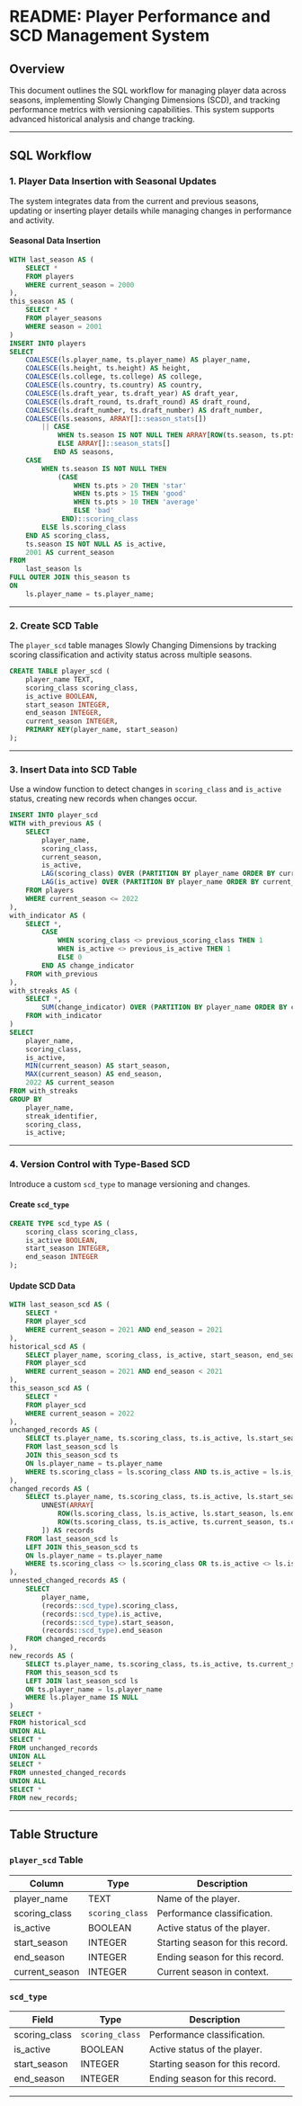 # README: Player Performance and SCD Management System

## Overview

This document outlines the SQL workflow for managing player data across seasons, implementing Slowly Changing Dimensions (SCD), and tracking performance metrics with versioning capabilities. This system supports advanced historical analysis and change tracking.

---

## SQL Workflow

### 1. **Player Data Insertion with Seasonal Updates**

The system integrates data from the current and previous seasons, updating or inserting player details while managing changes in performance and activity.

#### Seasonal Data Insertion

```sql
WITH last_season AS (
    SELECT * 
    FROM players
    WHERE current_season = 2000
), 
this_season AS (
    SELECT *
    FROM player_seasons
    WHERE season = 2001
)
INSERT INTO players
SELECT
    COALESCE(ls.player_name, ts.player_name) AS player_name,
    COALESCE(ls.height, ts.height) AS height,
    COALESCE(ls.college, ts.college) AS college,
    COALESCE(ls.country, ts.country) AS country,
    COALESCE(ls.draft_year, ts.draft_year) AS draft_year,
    COALESCE(ls.draft_round, ts.draft_round) AS draft_round,
    COALESCE(ls.draft_number, ts.draft_number) AS draft_number,
    COALESCE(ls.seasons, ARRAY[]::season_stats[]) 
        || CASE
            WHEN ts.season IS NOT NULL THEN ARRAY[ROW(ts.season, ts.pts, ts.ast, ts.reb, ts.weight)::season_stats]
            ELSE ARRAY[]::season_stats[]
           END AS seasons,
    CASE
        WHEN ts.season IS NOT NULL THEN 
            (CASE
                WHEN ts.pts > 20 THEN 'star'
                WHEN ts.pts > 15 THEN 'good'
                WHEN ts.pts > 10 THEN 'average'
                ELSE 'bad'
             END)::scoring_class
        ELSE ls.scoring_class
    END AS scoring_class,
    ts.season IS NOT NULL AS is_active,
    2001 AS current_season
FROM
    last_season ls
FULL OUTER JOIN this_season ts
ON
    ls.player_name = ts.player_name;
```

---

### 2. **Create SCD Table**

The `player_scd` table manages Slowly Changing Dimensions by tracking scoring classification and activity status across multiple seasons.

```sql
CREATE TABLE player_scd (
    player_name TEXT,
    scoring_class scoring_class,
    is_active BOOLEAN,
    start_season INTEGER,
    end_season INTEGER,
    current_season INTEGER,
    PRIMARY KEY(player_name, start_season)
);
```

---

### 3. **Insert Data into SCD Table**

Use a window function to detect changes in `scoring_class` and `is_active` status, creating new records when changes occur.

```sql
INSERT INTO player_scd
WITH with_previous AS (
    SELECT
        player_name,
        scoring_class,
        current_season,
        is_active,
        LAG(scoring_class) OVER (PARTITION BY player_name ORDER BY current_season) AS previous_scoring_class,
        LAG(is_active) OVER (PARTITION BY player_name ORDER BY current_season) AS previous_is_active
    FROM players
    WHERE current_season <= 2022
),
with_indicator AS (
    SELECT *,
        CASE
            WHEN scoring_class <> previous_scoring_class THEN 1
            WHEN is_active <> previous_is_active THEN 1
            ELSE 0
        END AS change_indicator
    FROM with_previous
),
with_streaks AS (
    SELECT *,
        SUM(change_indicator) OVER (PARTITION BY player_name ORDER BY current_season) AS streak_identifier
    FROM with_indicator
)
SELECT
    player_name,
    scoring_class,
    is_active,
    MIN(current_season) AS start_season,
    MAX(current_season) AS end_season,
    2022 AS current_season
FROM with_streaks
GROUP BY
    player_name,
    streak_identifier,
    scoring_class,
    is_active;
```

---

### 4. **Version Control with Type-Based SCD**

Introduce a custom `scd_type` to manage versioning and changes.

#### Create `scd_type`

```sql
CREATE TYPE scd_type AS (
    scoring_class scoring_class,
    is_active BOOLEAN,
    start_season INTEGER,
    end_season INTEGER
);
```

#### Update SCD Data

```sql
WITH last_season_scd AS (
    SELECT *
    FROM player_scd
    WHERE current_season = 2021 AND end_season = 2021
),
historical_scd AS (
    SELECT player_name, scoring_class, is_active, start_season, end_season
    FROM player_scd
    WHERE current_season = 2021 AND end_season < 2021
),
this_season_scd AS (
    SELECT *
    FROM player_scd
    WHERE current_season = 2022
),
unchanged_records AS (
    SELECT ts.player_name, ts.scoring_class, ts.is_active, ls.start_season, ls.current_season AS end_season
    FROM last_season_scd ls
    JOIN this_season_scd ts
    ON ls.player_name = ts.player_name
    WHERE ts.scoring_class = ls.scoring_class AND ts.is_active = ls.is_active
),
changed_records AS (
    SELECT ts.player_name, ts.scoring_class, ts.is_active, ls.start_season, ts.current_season AS end_season,
        UNNEST(ARRAY[
            ROW(ls.scoring_class, ls.is_active, ls.start_season, ls.end_season)::scd_type,
            ROW(ts.scoring_class, ts.is_active, ts.current_season, ts.current_season)::scd_type
        ]) AS records
    FROM last_season_scd ls
    LEFT JOIN this_season_scd ts
    ON ls.player_name = ts.player_name
    WHERE ts.scoring_class <> ls.scoring_class OR ts.is_active <> ls.is_active
),
unnested_changed_records AS (
    SELECT 
        player_name,
        (records::scd_type).scoring_class,
        (records::scd_type).is_active,
        (records::scd_type).start_season,
        (records::scd_type).end_season
    FROM changed_records
),
new_records AS (
    SELECT ts.player_name, ts.scoring_class, ts.is_active, ts.current_season AS start_season, ts.current_season AS end_season
    FROM this_season_scd ts
    LEFT JOIN last_season_scd ls
    ON ts.player_name = ls.player_name
    WHERE ls.player_name IS NULL
)
SELECT *
FROM historical_scd
UNION ALL
SELECT *
FROM unchanged_records
UNION ALL
SELECT *
FROM unnested_changed_records
UNION ALL
SELECT *
FROM new_records;
```

---

## Table Structure

### **`player_scd` Table**

| Column         | Type              | Description                              |
|-----------------|-------------------|------------------------------------------|
| player_name     | TEXT              | Name of the player.                      |
| scoring_class   | `scoring_class`   | Performance classification.              |
| is_active       | BOOLEAN           | Active status of the player.             |
| start_season    | INTEGER           | Starting season for this record.         |
| end_season      | INTEGER           | Ending season for this record.           |
| current_season  | INTEGER           | Current season in context.               |

### **`scd_type`**

| Field           | Type              | Description                              |
|------------------|-------------------|------------------------------------------|
| scoring_class    | `scoring_class`   | Performance classification.              |
| is_active        | BOOLEAN           | Active status of the player.             |
| start_season     | INTEGER           | Starting season for this record.         |
| end_season       | INTEGER           | Ending season for this record.           |

---
